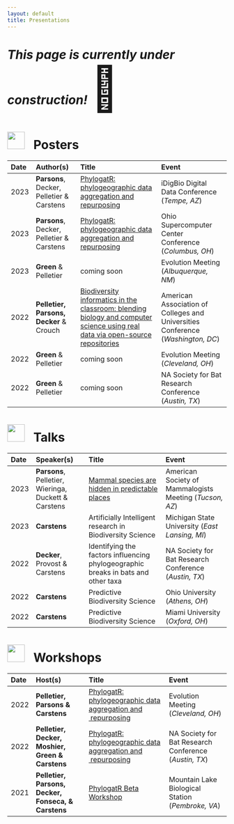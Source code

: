 ```yaml
---
layout: default
title: Presentations
---
```


# *This page is currently under construction!* <span style='font-size:100px;'>&#128679;</span>

# <img src="https://raw.githubusercontent.com/FortAwesome/Font-Awesome/6.x/svgs/solid/chart-area.svg" width="40" height="40"> &nbsp; Posters 

| Date  | Author(s)  | Title  | Event |
|:---- | :-----  | :-----  | :----- |
| 2023 | **Parsons**, Decker, Pelletier & Carstens | <a href="assets/pdfs/osc_2023.pdf" target="_blank">PhylogatR: phylogeographic data aggregation and repurposing </a> | iDigBio Digital Data Conference (*Tempe, AZ*) |
| 2023 | **Parsons**, Decker, Pelletier & Carstens | <a href="assets/pdfs/osc_2023.pdf" target="_blank">PhylogatR: phylogeographic data aggregation and repurposing </a> | Ohio Supercomputer Center Conference (*Columbus, OH*) |
| 2023 | **Green** & Pelletier | coming soon | Evolution Meeting (*Albuquerque, NM*) |
| 2022 | **Pelletier, Parsons, Decker** & Crouch | <a href="assets/pdfs/aacu_2022.pdf" target="_blank">Biodiversity informatics in the classroom: blending biology and computer science using real data via open-source repositories</a> | American Association of Colleges and Universities Conference (*Washington, DC*) |
| 2022 | **Green** & Pelletier | coming soon | Evolution Meeting (*Cleveland, OH*)  |
| 2022 | **Green** & Pelletier | coming soon | NA Society for Bat Research Conference (*Austin, TX*) |

# <img src="https://raw.githubusercontent.com/FortAwesome/Font-Awesome/6.x/svgs/solid/chalkboard-user.svg" width="40" height="40"> &nbsp; Talks

| Date  | Speaker(s)  | Title  | Event |
|:---- | :-----  | :-----  | :----- |
| 2023 | **Parsons**, Pelletier, Wieringa, Duckett & Carstens | <a href="assets/pdfs/asm_2023.pdf" target="_blank">Mammal species are hidden in predictable places </a> | American Society of Mammalogists Meeting (*Tucson, AZ*) |
| 2023 | **Carstens** | Artificially Intelligent research in Biodiversity Science | Michigan State University (*East Lansing, MI*) |
| 2022 | **Decker**, Provost & Carstens | Identifying the factors influencing phylogeographic breaks in bats and other taxa | NA Society for Bat Research Conference (*Austin, TX*) |
| 2022 | **Carstens** | Predictive Biodiversity Science | Ohio University (*Athens, OH*) |
| 2022 | **Carstens** | Predictive Biodiversity Science | Miami University (*Oxford, OH*) |


# <img src="https://raw.githubusercontent.com/FortAwesome/Font-Awesome/6.x/svgs/solid/screwdriver-wrench.svg" width="40" height="40"> &nbsp; Workshops

| Date  | Host(s)  | Title  | Event |
|:---- | :-----  | :-----  | :----- |
| 2022 | **Pelletier, Parsons & Carstens** | [PhylogatR: phylogeographic data aggregation and  repurposing](https://www.evolutionmeetings.org/uploads/4/8/8/0/48804503/2022.pdf) | Evolution Meeting (*Cleveland, OH*)  |
| 2022 | **Pelletier, Decker, Moshier, Green & Carstens** | [PhylogatR: phylogeographic data aggregation and  repurposing](https://www.nasbr.org/past-meetings) | NA Society for Bat Research Conference (*Austin, TX*) |
| 2021 | **Pelletier, Parsons, Decker, Fonseca, & Carstens** | [PhylogatR Beta Workshop](beta_workshop.md) | Mountain Lake Biological Station (*Pembroke, VA*) |

